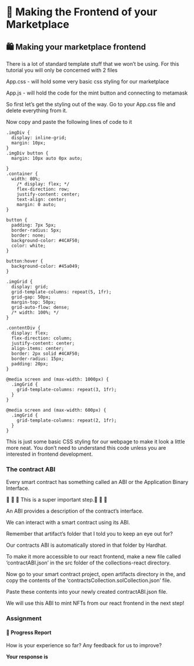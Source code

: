 ﻿# 🌈 Making the Frontend of your Marketplace

## **🛍 Making your marketplace frontend**

There is a lot of standard template stuff that we won’t be using. For this tutorial you will only be concerned with 2 files

App.css - will hold some very basic css styling for our marketplace

App.js - will hold the code for the mint button and connecting to metamask

So first let’s get the styling out of the way. Go to your App.css file and delete everything from it.

Now copy and paste the following lines of code to it

```
.imgDiv {
  display: inline-grid;
  margin: 10px;
}
.imgDiv button {
  margin: 10px auto 0px auto;
 
}
.container {
  width: 80%;
    /* display: flex; */
    flex-direction: row;
    justify-content: center;
    text-align: center;
    margin: 0 auto;
}
 
button {
  padding: 7px 5px;
  border-radius: 5px;
  border: none;
  background-color: #4CAF50;
  color: white;
}
 
button:hover {
  background-color: #45a049;
}
 
.imgGrid {
  display: grid;
  grid-template-columns: repeat(5, 1fr);
  grid-gap: 50px;
  margin-top: 50px;
  grid-auto-flow: dense;
  /* width: 100%; */
}
 
.contentDiv {
  display: flex;
  flex-direction: column;
  justify-content: center;
  align-items: center;
  border: 2px solid #4CAF50;
  border-radius: 15px;
  padding: 20px;
}
 
@media screen and (max-width: 1000px) {
  .imgGrid {
    grid-template-columns: repeat(3, 1fr);
  }
}
 
@media screen and (max-width: 600px) {
  .imgGrid {
    grid-template-columns: repeat(2, 1fr);
  }
}
```

This is just some basic CSS styling for our webpage to make it look a little more neat. You don’t need to understand this code unless you are interested in frontend development.

### The contract ABI

Every smart contract has something called an ABI or the Application Binary Interface.

🚨 🚨 🚨 This is a super important step.🚨 🚨 🚨

An ABI provides a description of the contract’s interface.

We can interact with a smart contract using its ABI.

Remember that artifact’s folder that I told you to keep an eye out for?

Our contracts ABI is automatically stored in that folder by Hardhat.

To make it more accessible to our react frontend, make a new file called ‘contractABI.json’ in the src folder of the collections-react directory.

Now go to your smart contract project, open artifacts directory in the, and copy the contents of the ‘contractsCollection.solCollection.json’ file.

Paste these contents into your newly created contractABI.json file.

We will use this ABI to mint NFTs from our react frontend in the next step!

### Assignment

#### 🚨 Progress Report

How is your experience so far? Any feedback for us to improve?

**Your response is**
